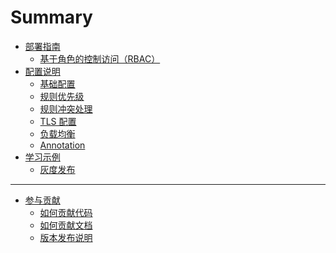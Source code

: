 # Summary

[comment]: <> (For user)
* [部署指南](deployment.md)
    * [基于角色的控制访问（RBAC）](rbac.md)
* [配置说明](ingress/configuration.md)
    * [基础配置](ingress/basic.md)
    * [规则优先级](ingress/priority.md)
    * [规则冲突处理](ingress/conflict.md)
    * [TLS 配置](ingress/tls.md)
    * [负载均衡](ingress/load-balance.md)
    * [Annotation](ingress/annotation.md)
* [学习示例](example/example.md)
    * [灰度发布](example/grayscale.md)
---

[comment]: <> (For developer)
* [参与贡献](contribute/how-to-contribute.md)
    * [如何贡献代码](contribute/contribute-codes.md)
    * [如何贡献文档](contribute/contribute-documents.md)
    * [版本发布说明](https://www.bfe-networks.net/zh_cn/development/release_regulation/)
